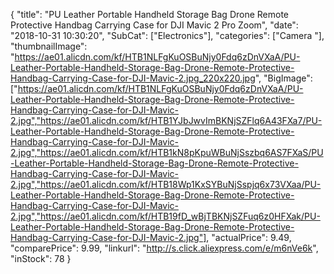 {
	"title": "PU Leather Portable Handheld Storage Bag Drone Remote Protective Handbag Carrying Case for DJI Mavic 2 Pro Zoom",
	"date": "2018-10-31 10:30:20",
	"SubCat": ["Electronics"],
	"categories": ["Camera "],
	"thumbnailImage": "https://ae01.alicdn.com/kf/HTB1NLFgKuOSBuNjy0Fdq6zDnVXaA/PU-Leather-Portable-Handheld-Storage-Bag-Drone-Remote-Protective-Handbag-Carrying-Case-for-DJI-Mavic-2.jpg_220x220.jpg",
	"BigImage": ["https://ae01.alicdn.com/kf/HTB1NLFgKuOSBuNjy0Fdq6zDnVXaA/PU-Leather-Portable-Handheld-Storage-Bag-Drone-Remote-Protective-Handbag-Carrying-Case-for-DJI-Mavic-2.jpg","https://ae01.alicdn.com/kf/HTB1YJbJwvImBKNjSZFlq6A43FXa7/PU-Leather-Portable-Handheld-Storage-Bag-Drone-Remote-Protective-Handbag-Carrying-Case-for-DJI-Mavic-2.jpg","https://ae01.alicdn.com/kf/HTB1kN8pKpuWBuNjSszbq6AS7FXaS/PU-Leather-Portable-Handheld-Storage-Bag-Drone-Remote-Protective-Handbag-Carrying-Case-for-DJI-Mavic-2.jpg","https://ae01.alicdn.com/kf/HTB18Wp1KxSYBuNjSspjq6x73VXaa/PU-Leather-Portable-Handheld-Storage-Bag-Drone-Remote-Protective-Handbag-Carrying-Case-for-DJI-Mavic-2.jpg","https://ae01.alicdn.com/kf/HTB19fD_wBjTBKNjSZFuq6z0HFXak/PU-Leather-Portable-Handheld-Storage-Bag-Drone-Remote-Protective-Handbag-Carrying-Case-for-DJI-Mavic-2.jpg"],
	"actualPrice": 9.49,
	"comparePrice": 9.99,
	"linkurl": "http://s.click.aliexpress.com/e/m6nVe6k",
	"inStock": 78
}
